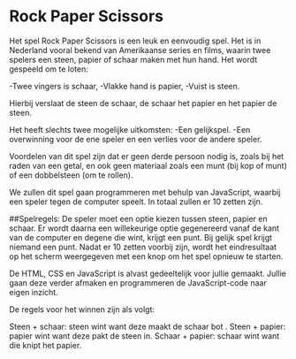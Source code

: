 # Rock Paper Scissors
Het spel Rock Paper Scissors is een leuk en eenvoudig spel. Het is in Nederland vooral bekend van Amerikaanse series en films, waarin twee spelers een steen, papier of schaar maken met hun hand. Het wordt gespeeld om te loten:

-Twee vingers is schaar, 
-Vlakke hand is papier,
-Vuist is steen.

Hierbij verslaat de steen de schaar, de schaar het papier en het papier de steen. 

Het heeft slechts twee mogelijke uitkomsten: 
-Een gelijkspel.
-Een overwinning voor de ene speler en een verlies voor de andere speler. 

Voordelen van dit spel zijn dat er geen derde persoon nodig is, zoals bij het raden van een getal, en ook geen materiaal zoals een munt (bij kop of munt) of een dobbelsteen (om te rollen).


We zullen dit spel gaan programmeren met behulp van JavaScript, waarbij een speler tegen de computer speelt. In totaal zullen er 10 zetten zijn. 

##Spelregels:
De speler moet een optie kiezen tussen steen, papier en schaar. Er wordt daarna een willekeurige optie gegenereerd vanaf de kant van de computer en degene die wint, krijgt  een punt.
Bij gelijk spel krijgt niemand een punt.
Nadat er 10 zetten voorbij zijn, wordt het eindresultaat op het scherm weergegeven met een knop om het spel opnieuw te starten.

De HTML, CSS en JavaScript is alvast gedeeltelijk voor jullie gemaakt. Jullie gaan deze verder afmaken en programmeren de JavaScript-code naar eigen inzicht.


De regels voor het winnen zijn als volgt:

Steen + schaar: steen wint want deze maakt de schaar bot .
Steen + papier: papier wint want deze pakt de steen in.
Schaar + papier: schaar wint want die knipt het papier.





